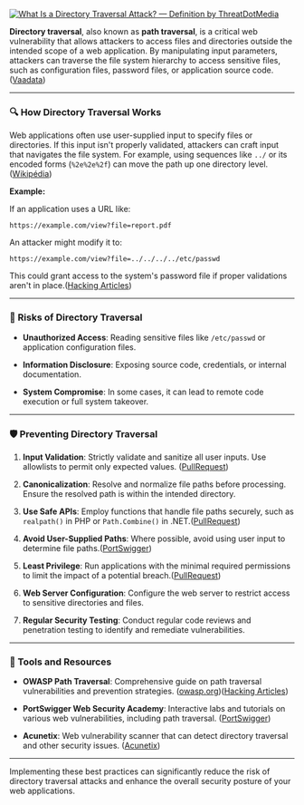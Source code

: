 [![What Is a Directory Traversal Attack? — Definition by ThreatDotMedia](https://tse3.mm.bing.net/th?id=OIP.4hi_g6mJBC4DfXEu_ygamgHaHh&pid=Api)](https://threat.media/definition/what-is-a-directory-traversal-attack/)

**Directory traversal**, also known as **path traversal**, is a critical web vulnerability that allows attackers to access files and directories outside the intended scope of a web application. By manipulating input parameters, attackers can traverse the file system hierarchy to access sensitive files, such as configuration files, password files, or application source code.([Vaadata](https://www.vaadata.com/blog/understanding-preventing-path-traversal-vulnerability/?utm_source=chatgpt.com "Understanding & preventing the path traversal vulnerability"))

---

### 🔍 How Directory Traversal Works

Web applications often use user-supplied input to specify files or directories. If this input isn't properly validated, attackers can craft input that navigates the file system. For example, using sequences like `../` or its encoded forms (`%2e%2e%2f`) can move the path up one directory level.([Wikipédia](https://en.wikipedia.org/wiki/Directory_traversal_attack?utm_source=chatgpt.com "Directory traversal attack"))

**Example:**

If an application uses a URL like:

```
https://example.com/view?file=report.pdf
```

An attacker might modify it to:

```
https://example.com/view?file=../../../../etc/passwd
```

This could grant access to the system's password file if proper validations aren't in place.([Hacking Articles](https://www.hackingarticles.in/comprehensive-guide-on-path-traversal/?utm_source=chatgpt.com "Comprehensive Guide on Path Traversal - Hacking Articles"))

---

### 🚨 Risks of Directory Traversal

- **Unauthorized Access**: Reading sensitive files like `/etc/passwd` or application configuration files.
    
- **Information Disclosure**: Exposing source code, credentials, or internal documentation.
    
- **System Compromise**: In some cases, it can lead to remote code execution or full system takeover.
    

---

### 🛡️ Preventing Directory Traversal

1. **Input Validation**: Strictly validate and sanitize all user inputs. Use allowlists to permit only expected values. ([PullRequest](https://www.pullrequest.com/blog/preventing-directory-traversal-attacks-techniques-and-tips-for-secure-file-access/?utm_source=chatgpt.com "Preventing Directory Traversal Attacks: Techniques and Tips for ..."))
    
2. **Canonicalization**: Resolve and normalize file paths before processing. Ensure the resolved path is within the intended directory.
    
3. **Use Safe APIs**: Employ functions that handle file paths securely, such as `realpath()` in PHP or `Path.Combine()` in .NET.([PullRequest](https://www.pullrequest.com/blog/preventing-directory-traversal-attacks-techniques-and-tips-for-secure-file-access/?utm_source=chatgpt.com "Preventing Directory Traversal Attacks: Techniques and Tips for ..."))
    
4. **Avoid User-Supplied Paths**: Where possible, avoid using user input to determine file paths.([PortSwigger](https://portswigger.net/web-security/file-path-traversal?utm_source=chatgpt.com "What is path traversal, and how to prevent it? | Web Security Academy"))
    
5. **Least Privilege**: Run applications with the minimal required permissions to limit the impact of a potential breach.([PullRequest](https://www.pullrequest.com/blog/preventing-directory-traversal-attacks-techniques-and-tips-for-secure-file-access/?utm_source=chatgpt.com "Preventing Directory Traversal Attacks: Techniques and Tips for ..."))
    
6. **Web Server Configuration**: Configure the web server to restrict access to sensitive directories and files.
    
7. **Regular Security Testing**: Conduct regular code reviews and penetration testing to identify and remediate vulnerabilities.
    

---

### 🧰 Tools and Resources

- **OWASP Path Traversal**: Comprehensive guide on path traversal vulnerabilities and prevention strategies. ([owasp.org](https://owasp.org/www-community/attacks/Path_Traversal?utm_source=chatgpt.com "Path Traversal | OWASP Foundation"))([Hacking Articles](https://www.hackingarticles.in/comprehensive-guide-on-path-traversal/?utm_source=chatgpt.com "Comprehensive Guide on Path Traversal - Hacking Articles"))
    
- **PortSwigger Web Security Academy**: Interactive labs and tutorials on various web vulnerabilities, including path traversal. ([PortSwigger](https://portswigger.net/web-security/file-path-traversal?utm_source=chatgpt.com "What is path traversal, and how to prevent it? | Web Security Academy"))
    
- **Acunetix**: Web vulnerability scanner that can detect directory traversal and other security issues. ([Acunetix](https://www.acunetix.com/websitesecurity/directory-traversal/?utm_source=chatgpt.com "Directory Traversal Attack: Path traversal explained - Acunetix"))
    

---

Implementing these best practices can significantly reduce the risk of directory traversal attacks and enhance the overall security posture of your web applications.